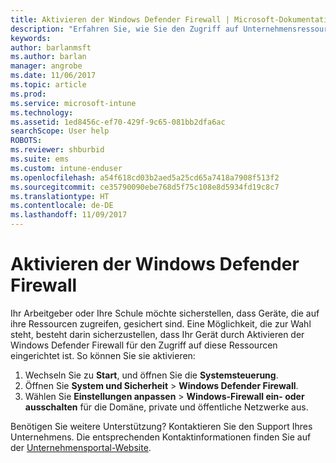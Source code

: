 ```yaml
---
title: Aktivieren der Windows Defender Firewall | Microsoft-Dokumentation
description: "Erfahren Sie, wie Sie den Zugriff auf Unternehmensressourcen von Ihrem Windows 10-Gerät aus zulassen, indem Sie die Firewall aktivieren."
keywords: 
author: barlanmsft
ms.author: barlan
manager: angrobe
ms.date: 11/06/2017
ms.topic: article
ms.prod: 
ms.service: microsoft-intune
ms.technology: 
ms.assetid: 1ed8456c-ef70-429f-9c65-081bb2dfa6ac
searchScope: User help
ROBOTS: 
ms.reviewer: shburbid
ms.suite: ems
ms.custom: intune-enduser
ms.openlocfilehash: a54f618cd03b2aed5a25cd65a7418a7908f513f2
ms.sourcegitcommit: ce35790090ebe768d5f75c108e8d5934fd19c8c7
ms.translationtype: HT
ms.contentlocale: de-DE
ms.lasthandoff: 11/09/2017
---
```

# <a name="turn-on-your-windows-defender-firewall"></a>Aktivieren der Windows Defender Firewall

Ihr Arbeitgeber oder Ihre Schule möchte sicherstellen, dass Geräte, die auf ihre Ressourcen zugreifen, gesichert sind. Eine Möglichkeit, die zur Wahl steht, besteht darin sicherzustellen, dass Ihr Gerät durch Aktivieren der Windows Defender Firewall für den Zugriff auf diese Ressourcen eingerichtet ist. So können Sie sie aktivieren:

1. Wechseln Sie zu **Start**, und öffnen Sie die **Systemsteuerung**.
2. Öffnen Sie **System und Sicherheit** > **Windows Defender Firewall**.
3. Wählen Sie **Einstellungen anpassen** > **Windows-Firewall ein- oder ausschalten** für die Domäne, private und öffentliche Netzwerke aus.

Benötigen Sie weitere Unterstützung? Kontaktieren Sie den Support Ihres Unternehmens. Die entsprechenden Kontaktinformationen finden Sie auf der [Unternehmensportal-Website](https://portal.manage.microsoft.com).
